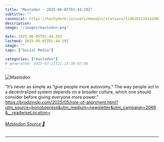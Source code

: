```yaml
---
title: "Mastodon - 2025-06-05T01:44:29Z"
subtitle: ""
canonical: https://hachyderm.io/users/mweagle/statuses/114628222614298067
description:
image: "/images/mastodon.png"

date: 2025-06-05T01:44:29Z
lastmod: 2025-06-05T01:44:29Z
image: ""
tags: ["Social Media"]

categories: ["mastodon"]
# generated: 2025-07-21T21:15:38-07:00
---
```

![Mastodon](/images/mastodon.png)

<p>&quot;It’s never as simple as “give people more autonomy.” The way people act in a decentralized system depends on a broader culture, which one should consider before giving everyone more power.”<br /><a href="https://brodzinski.com/2025/05/role-of-alignment.html?utm_source=bonobopress&amp;utm_medium=newsletter&amp;utm_campaign=2066&amp;__readwiseLocation=" target="_blank" rel="nofollow noopener noreferrer" translate="no"><span class="invisible">https://</span><span class="ellipsis">brodzinski.com/2025/05/role-of</span><span class="invisible">-alignment.html?utm_source=bonobopress&amp;utm_medium=newsletter&amp;utm_campaign=2066&amp;__readwiseLocation=</span></a></p>


###### [Mastodon Source 🐘](https://hachyderm.io/@mweagle/114628222614298067)

___
